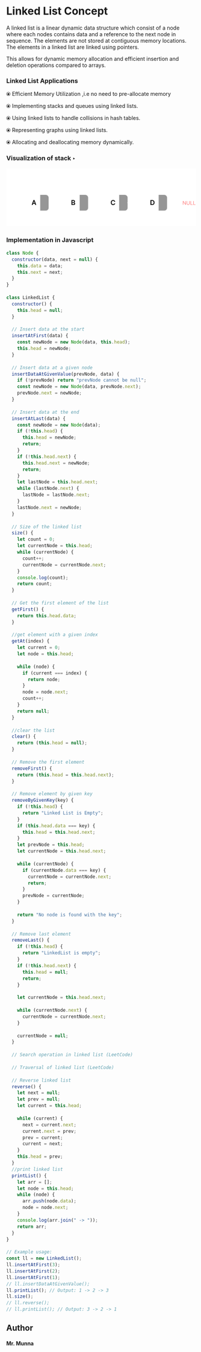 # Linked List Concept

A linked list is a linear dynamic data structure which consist of a node where each nodes contains data and a reference to the next node in sequence. The elements are not stored at contiguous memory locations. The elements in a linked list are linked using pointers.

This allows for dynamic memory allocation and efficient insertion and deletion operations compared to arrays.

### Linked List Applications

&#10687; Efficient Memory Utilization ,i.e no need to pre-allocate memory

&#10687; Implementing stacks and queues using linked lists.

&#10687; Using linked lists to handle collisions in hash tables.

&#10687; Representing graphs using linked lists.

&#10687; Allocating and deallocating memory dynamically.

### Visualization of stack &#8227;

![Screenshot of stack process](../assets/linkedList.png)

### Implementation in Javascript

```javascript
class Node {
  constructor(data, next = null) {
    this.data = data;
    this.next = next;
  }
}

class LinkedList {
  constructor() {
    this.head = null;
  }

  // Insert data at the start
  insertAtFirst(data) {
    const newNode = new Node(data, this.head);
    this.head = newNode;
  }

  // Insert data at a given node
  insertDataAtGivenValue(prevNode, data) {
    if (!prevNode) return "prevNode cannot be null";
    const newNode = new Node(data, prevNode.next);
    prevNode.next = newNode;
  }

  // Insert data at the end
  insertAtLast(data) {
    const newNode = new Node(data);
    if (!this.head) {
      this.head = newNode;
      return;
    }
    if (!this.head.next) {
      this.head.next = newNode;
      return;
    }
    let lastNode = this.head.next;
    while (lastNode.next) {
      lastNode = lastNode.next;
    }
    lastNode.next = newNode;
  }

  // Size of the linked list
  size() {
    let count = 0;
    let currentNode = this.head;
    while (currentNode) {
      count++;
      currentNode = currentNode.next;
    }
    console.log(count);
    return count;
  }

  // Get the first element of the list
  getFirst() {
    return this.head.data;
  }

  //get element with a given index
  getAt(index) {
    let current = 0;
    let node = this.head;

    while (node) {
      if (current === index) {
        return node;
      }
      node = node.next;
      count++;
    }
    return null;
  }

  //clear the list
  clear() {
    return (this.head = null);
  }

  // Remove the first element
  removeFirst() {
    return (this.head = this.head.next);
  }

  // Remove element by given key
  removeByGivenKey(key) {
    if (!this.head) {
      return "Linked List is Empty";
    }
    if (this.head.data === key) {
      this.head = this.head.next;
    }
    let prevNode = this.head;
    let currentNode = this.head.next;

    while (currentNode) {
      if (currentNode.data === key) {
        currentNode = currentNode.next;
        return;
      }
      prevNode = currentNode;
    }

    return "No node is found with the key";
  }

  // Remove last element
  removeLast() {
    if (!this.head) {
      return "LinkedList is empty";
    }
    if (!this.head.next) {
      this.head = null;
      return;
    }

    let currentNode = this.head.next;

    while (currentNode.next) {
      currentNode = currentNode.next;
    }

    currentNode = null;
  }

  // Search operation in linked list (LeetCode)

  // Traversal of linked list (LeetCode)

  // Reverse linked list
  reverse() {
    let next = null;
    let prev = null;
    let current = this.head;

    while (current) {
      next = current.next;
      current.next = prev;
      prev = current;
      current = next;
    }
    this.head = prev;
  }
  //print linked list
  printList() {
    let arr = [];
    let node = this.head;
    while (node) {
      arr.push(node.data);
      node = node.next;
    }
    console.log(arr.join(" -> "));
    return arr;
  }
}

// Example usage:
const ll = new LinkedList();
ll.insertAtFirst(3);
ll.insertAtFirst(2);
ll.insertAtFirst(1);
// ll.insertDataAtGivenValue();
ll.printList(); // Output: 1 -> 2 -> 3
ll.size();
// ll.reverse();
// ll.printList(); // Output: 3 -> 2 -> 1
```

## Author

#### Mr. Munna
